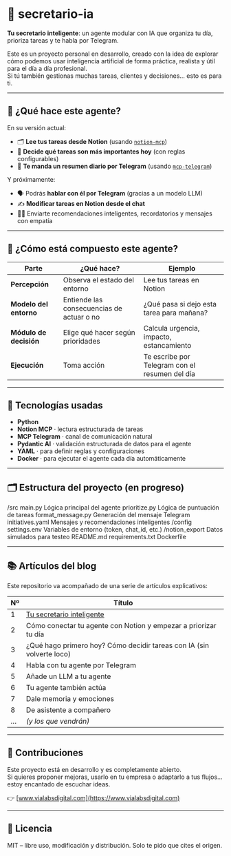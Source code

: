 # 🤖 secretario-ia

**Tu secretario inteligente**: un agente modular con IA que organiza tu día, prioriza tareas y te habla por Telegram.

Este es un proyecto personal en desarrollo, creado con la idea de explorar cómo podemos usar inteligencia artificial de forma práctica, realista y útil para el día a día profesional.  
Si tú también gestionas muchas tareas, clientes y decisiones… esto es para ti.

---

## 🚀 ¿Qué hace este agente?

En su versión actual:

- 🗂️ **Lee tus tareas desde Notion** (usando [`notion-mcp`](https://github.com/ccabanillas/notion-mcp))
- 🧠 **Decide qué tareas son más importantes hoy** (con reglas configurables)
- 💬 **Te manda un resumen diario por Telegram** (usando [`mcp-telegram`](https://github.com/sparfenyuk/mcp-telegram))

Y próximamente:

- 🗣️ Podrás **hablar con él por Telegram** (gracias a un modelo LLM)
- ✍️ **Modificar tareas en Notion desde el chat**
- 🧘‍♂️ Enviarte recomendaciones inteligentes, recordatorios y mensajes con empatía

---

## 🧠 ¿Cómo está compuesto este agente?

| Parte | ¿Qué hace? | Ejemplo |
|-------|------------|---------|
| **Percepción** | Observa el estado del entorno | Lee tus tareas en Notion |
| **Modelo del entorno** | Entiende las consecuencias de actuar o no | ¿Qué pasa si dejo esta tarea para mañana? |
| **Módulo de decisión** | Elige qué hacer según prioridades | Calcula urgencia, impacto, estancamiento |
| **Ejecución** | Toma acción | Te escribe por Telegram con el resumen del día |

---

## 🧰 Tecnologías usadas

- **Python**
- **Notion MCP** · lectura estructurada de tareas
- **MCP Telegram** · canal de comunicación natural
- **Pydantic AI** · validación estructurada de datos para el agente
- **YAML** · para definir reglas y configuraciones
- **Docker** · para ejecutar el agente cada día automáticamente

---

## 🗂 Estructura del proyecto (en progreso)
/src main.py 
Lógica principal del agente prioritize.py 
Lógica de puntuación de tareas format_message.py 
Generación del mensaje Telegram initiatives.yaml 
Mensajes y recomendaciones inteligentes /config settings.env 
Variables de entorno (token, chat_id, etc.) /notion_export 
Datos simulados para testeo 
README.md 
requirements.txt 
Dockerfile


---

## 📚 Artículos del blog

Este repositorio va acompañado de una serie de artículos explicativos:

| Nº | Título |
|----|--------|
| 1 | [Tu secretario inteligente]([https://www.mindfulml.vialabsdigital.com](https://mindfulml.vialabsdigital.com/post/secretario-inteligente-1/)) |
| 2 | Cómo conectar tu agente con Notion y empezar a priorizar tu día |
| 3 | ¿Qué hago primero hoy? Cómo decidir tareas con IA (sin volverte loco) |
| 4 | Habla con tu agente por Telegram |
| 5 | Añade un LLM a tu agente |
| 6 | Tu agente también actúa |
| 7 | Dale memoria y emociones |
| 8 | De asistente a compañero |
| … | *(y los que vendrán)* |

---

## 🤝 Contribuciones

Este proyecto está en desarrollo y es completamente abierto.  
Si quieres proponer mejoras, usarlo en tu empresa o adaptarlo a tus flujos… estoy encantado de escuchar ideas.

👉 [www.vialabsdigital.com](https://www.vialabsdigital.com)

---

## 📝 Licencia

MIT – libre uso, modificación y distribución. Solo te pido que cites el origen.  

